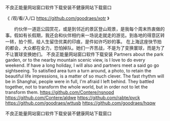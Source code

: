 
不良正能量网站窗口软件下载安装不健康网站下载窗口




《 /观/看/入/口  https://github.com/goodraes/xotr 》




　　约伙伴一道逛公园赏花，或是到邻近的景区登山观景，是我每个周末热衷做的事。假如有长假期，我还会和伙伴相约来一场说走就走的游览。到各地的得意区转一转，拍个照，给人生留住优美的印痕，是件如许巧妙的事。
在上海这座快节拍的都会，大众都在全力，恐怕掉队。她们一齐苦战，不是为了变换寰球，而是为了不让寰球变换她们。
不良正能量网站窗口软件下载安装
Partners about the park garden, or to the nearby mountain scenic view, is I love to do every weekend.
If have a long holiday, I will also and partners meet a said go go sightseeing.
To satisfied area turn a turn around, a photo, to retain the beautiful life impressions, is a matter of so much clever.
The fast rhythm will be in Shanghai, people were in full, I'm afraid I left behind.
They battled together, not to transform the whole world, but in order not to let the transform them.
https://github.com/Contere/nsnopd
https://github.com/Contere/aldwe
https://github.com/rabte/pvck
https://github.com/goodraes/wttusb
https://github.com/goodraes/hqqw





不良正能量网站窗口软件下载安装不健康网站下载窗口
